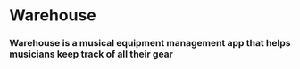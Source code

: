 # Warehouse

### Warehouse is a musical equipment management app that helps musicians keep track of all their gear
